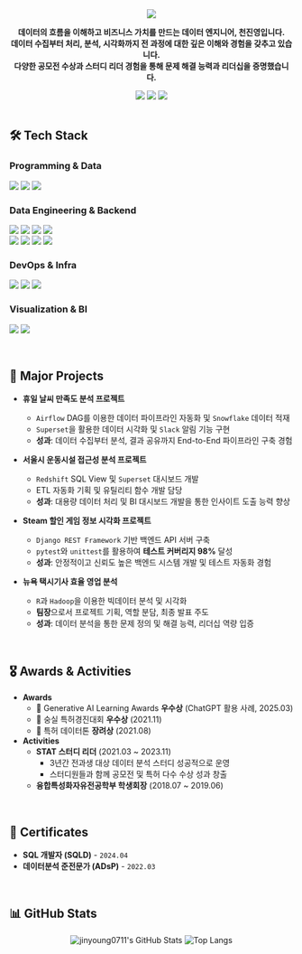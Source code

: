<div align="center">
  <img src="https://capsule-render.vercel.app/api?type=waving&color=auto&height=250&section=header&text=안녕하세요!%20천진영입니다&fontSize=70&animation=fadeIn" />
</div>

<div align="center">
  
**데이터의 흐름을 이해하고 비즈니스 가치를 만드는 데이터 엔지니어, 천진영입니다.** <br>
**데이터 수집부터 처리, 분석, 시각화까지 전 과정에 대한 깊은 이해와 경험을 갖추고 있습니다.** <br>
**다양한 공모전 수상과 스터디 리더 경험을 통해 문제 해결 능력과 리더십을 증명했습니다.**

</div>

<div align="center"> 
  <a href="mailto:your-email@example.com"><img src="https://img.shields.io/badge/Email-EA4335?style=for-the-badge&logo=Gmail&logoColor=white"/></a>
  <a href="https://your-blog.velog.io/"><img src="https://img.shields.io/badge/Velog-20C997?style=for-the-badge&logo=Vimeo&logoColor=white"/></a>
  <a href="https://github.com/jinyoung0711"><img src="https://img.shields.io/badge/GitHub-181717?style=for-the-badge&logo=GitHub&logoColor=white"/></a>
</div>

<br>

## 🛠️ Tech Stack

### Programming & Data
<p>
  <img src="https://img.shields.io/badge/Python-3776AB?style=for-the-badge&logo=python&logoColor=white">
  <img src="https://img.shields.io/badge/R-276DC3?style=for-the-badge&logo=r&logoColor=white">
  <img src="https://img.shields.io/badge/SQL-4479A1?style=for-the-badge&logo=mysql&logoColor=white">
</p>

### Data Engineering & Backend
<p>
  <img src="https://img.shields.io/badge/Apache Airflow-017CEE?style=for-the-badge&logo=apacheairflow&logoColor=white">
  <img src="https://img.shields.io/badge/Apache Hadoop-66CCFF?style=for-the-badge&logo=apachehadoop&logoColor=black">
  <img src="https://img.shields.io/badge/Apache Spark-E25A1C?style=for-the-badge&logo=apachespark&logoColor=white">
  <img src="https://img.shields.io/badge/Apache Kafka-231F20?style=for-the-badge&logo=apachekafka&logoColor=white">
  <br>
  <img src="https://img.shields.io/badge/Amazon Redshift-8C1A24?style=for-the-badge&logo=amazonredshift&logoColor=white">
  <img src="https://img.shields.io/badge/Snowflake-29B5E8?style=for-the-badge&logo=snowflake&logoColor=white">
  <img src="https://img.shields.io/badge/Django-092E20?style=for-the-badge&logo=django&logoColor=white">
  <img src="https://img.shields.io/badge/FastAPI-009688?style=for-the-badge&logo=fastapi&logoColor=white">
</p>

### DevOps & Infra
<p>
  <img src="https://img.shields.io/badge/Amazon AWS-232F3E?style=for-the-badge&logo=amazonaws&logoColor=white">
  <img src="https://img.shields.io/badge/Docker-2496ED?style=for-the-badge&logo=docker&logoColor=white">
  <img src="https://img.shields.io/badge/GitHub Actions-2088FF?style=for-the-badge&logo=githubactions&logoColor=white">
</p>

### Visualization & BI
<p>
  <img src="https://img.shields.io/badge/Apache Superset-00A5A3?style=for-the-badge&logo=apachesuperset&logoColor=white">
  <img src="https://img.shields.io/badge/Streamlit-FF4B4B?style=for-the-badge&logo=streamlit&logoColor=white">
</p>

<br>

## 🚀 Major Projects
* **휴일 날씨 만족도 분석 프로젝트**
    * `Airflow` DAG를 이용한 데이터 파이프라인 자동화 및 `Snowflake` 데이터 적재
    * `Superset`을 활용한 데이터 시각화 및 `Slack` 알림 기능 구현
    * **성과**: 데이터 수집부터 분석, 결과 공유까지 End-to-End 파이프라인 구축 경험

* **서울시 운동시설 접근성 분석 프로젝트** 
    * `Redshift` SQL View 및 `Superset` 대시보드 개발
    * ETL 자동화 기획 및 유틸리티 함수 개발 담당
    * **성과**: 대용량 데이터 처리 및 BI 대시보드 개발을 통한 인사이트 도출 능력 향상

* **Steam 할인 게임 정보 시각화 프로젝트** 
    * `Django REST Framework` 기반 백엔드 API 서버 구축
    * `pytest`와 `unittest`를 활용하여 **테스트 커버리지 98%** 달성
    * **성과**: 안정적이고 신뢰도 높은 백엔드 시스템 개발 및 테스트 자동화 경험

* **뉴욕 택시기사 효율 영업 분석**
    * `R`과 `Hadoop`을 이용한 빅데이터 분석 및 시각화
    * **팀장**으로서 프로젝트 기획, 역할 분담, 최종 발표 주도
    * **성과**: 데이터 분석을 통한 문제 정의 및 해결 능력, 리더십 역량 입증

<br>

## 🎖️ Awards & Activities
* **Awards**
    * 🥇 Generative AI Learning Awards **우수상** (ChatGPT 활용 사례, 2025.03)
    * 🥇 숭실 특허경진대회 **우수상** (2021.11)
    * 🥇 특허 데이터톤 **장려상** (2021.08)
* **Activities**
    * **STAT 스터디 리더** (2021.03 ~ 2023.11)
        * 3년간 전과생 대상 데이터 분석 스터디 성공적으로 운영
        * 스터디원들과 함께 공모전 및 특허 다수 수상 성과 창출
    * **융합특성화자유전공학부 학생회장** (2018.07 ~ 2019.06)

<br>

## 🏅 Certificates
* **SQL 개발자 (SQLD)** - `2024.04`
* **데이터분석 준전문가 (ADsP)** - `2022.03`

<br>

## 📊 GitHub Stats
<div align="center">
  <img src="https://github-readme-stats.vercel.app/api?username=jinyoung0711&show_icons=true&theme=buefy" alt="jinyoung0711's GitHub Stats"/>
  <img src="https://github-readme-stats.vercel.app/api/top-langs/?username=jinyoung0711&layout=compact&theme=buefy" alt="Top Langs"/>
</div>
